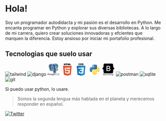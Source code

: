 # Hola!

Soy un programador autodidacta y mi pasión es el desarrollo en Python.
Me encanta programar en Python y explorar sus diversas bibliotecas. A
lo largo de mi carrera, quiero crear soluciones innovadoras y efcientes
que marquen la diferencia. Estoy ansioso por iniciar mi portafolio
profesional.

## Tecnologias que suelo usar
<!-- Tailwind -->
<img src="https://www.vectorlogo.zone/logos/tailwindcss/tailwindcss-icon.svg" alt="tailwind" width="40" height="40"/> <!-- Django -->
<img src="https://cdn.worldvectorlogo.com/logos/django.svg" alt="django" width="40" height="40"/> <!-- Postgres -->
<img src="https://raw.githubusercontent.com/devicons/devicon/master/icons/postgresql/postgresql-original-wordmark.svg" alt="postgresql" width="40" height="40"/> <!-- HTML -->
<img src="https://raw.githubusercontent.com/devicons/devicon/master/icons/html5/html5-original-wordmark.svg" alt="html5" width="40" height="40"/> <!-- CSS -->
<img src="https://raw.githubusercontent.com/devicons/devicon/master/icons/css3/css3-original-wordmark.svg" alt="css3" width="40" height="40"/> <!-- Python -->
<img src="https://raw.githubusercontent.com/devicons/devicon/master/icons/python/python-original.svg" alt="python" width="40" height="40"/> <!-- Bootstrap -->
<img src="https://raw.githubusercontent.com/devicons/devicon/master/icons/bootstrap/bootstrap-plain-wordmark.svg" alt="bootstrap" width="40" height="40"/> <!-- Postman -->
<img src="https://www.vectorlogo.zone/logos/getpostman/getpostman-icon.svg" alt="postman" width="40" height="40"/> <!-- SQLite -->
<img src="https://www.vectorlogo.zone/logos/sqlite/sqlite-icon.svg" alt="sqlite" width="40" height="40"/> <!-- GIT -->
<img src="https://www.vectorlogo.zone/logos/git-scm/git-scm-icon.svg" alt="git" width="40" height="40"/>

Si puedo usar python, lo usare.

> Somos la segunda lengua más hablada en el planeta y merecemos responder en español.

[![Twitter](https://img.shields.io/twitter/url/https/twitter.com/cloudposse.svg?style=social&label=Follow%20%40omfg09%20K%20Wilovy09)](https://twitter.com/omfg_09)
